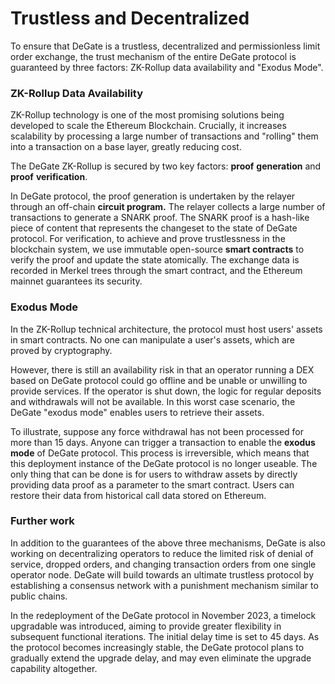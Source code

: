 # Trustless and Decentralized

To ensure that DeGate is a trustless, decentralized and permissionless limit order exchange, the trust mechanism of the entire DeGate protocol is guaranteed by three factors: ZK-Rollup data availability and "Exodus Mode".&#x20;

### ZK-Rollup Data Availability

ZK-Rollup technology is one of the most promising solutions being developed to scale the Ethereum Blockchain. Crucially, it increases scalability by processing a large number of transactions and "rolling" them into a transaction on a base layer, greatly reducing cost.

The DeGate ZK-Rollup is secured by two key factors: **proof** **generation** and **proof** **verification**.

In DeGate protocol, the proof generation is undertaken by the relayer through an off-chain **circuit program.** The relayer collects a large number of transactions to generate a SNARK proof. The SNARK proof is a hash-like piece of content that represents the changeset to the state of DeGate protocol. For verification, to achieve and prove trustlessness in the blockchain system, we use immutable open-source **smart contracts** to verify the proof and update the state atomically. The exchange data is recorded in Merkel trees through the smart contract, and the Ethereum mainnet guarantees its security.

### Exodus Mode

In the ZK-Rollup technical architecture, the protocol must host users' assets in smart contracts. No one can manipulate a user's assets, which are proved by cryptography.

However, there is still an availability risk in that an operator running a DEX based on DeGate protocol could go offline and be unable or unwilling to provide services. If the operator is shut down, the logic for regular deposits and withdrawals will not be available. In this worst case scenario, the DeGate "exodus mode" enables users to retrieve their assets.

To illustrate, suppose any force withdrawal has not been processed for more than 15 days. Anyone can trigger a transaction to enable the **exodus mode** of DeGate protocol. This process is irreversible, which means that this deployment instance of the DeGate protocol is no longer useable. The only thing that can be done is for users to withdraw assets by directly providing data proof as a parameter to the smart contract. Users can restore their data from historical call data stored on Ethereum.

### Further work

In addition to the guarantees of the above three mechanisms, DeGate is also working on decentralizing operators to reduce the limited risk of denial of service, dropped orders, and changing transaction orders from one single operator node. DeGate will build towards an ultimate trustless protocol by establishing a consensus network with a punishment mechanism similar to public chains.

In the redeployment of the DeGate protocol in November 2023, a timelock upgradable was introduced, aiming to provide greater flexibility in subsequent functional iterations. The initial delay time is set to 45 days. As the protocol becomes increasingly stable, the DeGate protocol plans to gradually extend the upgrade delay, and may even eliminate the upgrade capability altogether.

